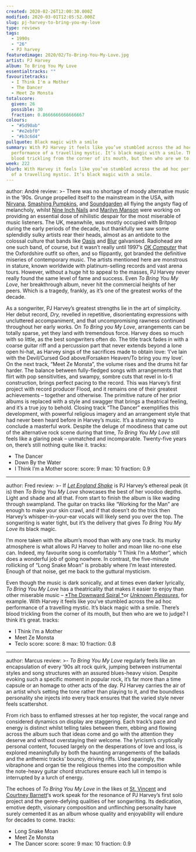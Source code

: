 ```yaml
---
created: 2020-02-26T12:00:30.000Z
modified: 2020-03-01T12:05:52.000Z
slug: pj-harvey-to-bring-you-my-love
type: reviews
tags:
  - 1990s
  - "26"
  - PJ harvey
featuredimage: 2020/02/To-Bring-You-My-Love.jpg
artist: PJ Harvey
album: To Bring You My Love
essentialtracks: ""
favouritetracks:
  - I Think I'm a Mother
  - The Dancer
  - Meet Ze Monsta
totalscore:
  given: 26
  possible: 30
  fraction: 0.8666666666666667
colours:
  - "#5d90ab"
  - "#e2ebf0"
  - "#b3c6d4"
pullquote: Black magic with a smile
summary: With PJ Harvey it feels like you’ve stumbled across the ad hoc
  performance of a travelling mystic. It’s black magic with a smile. There’s
  blood trickling from the corner of its mouth, but then who are we to judge?
week: 222
blurb: With Harvey it feels like you’ve stumbled across the ad hoc performance
  of a travelling mystic. It’s black magic with a smile.
---
```

author: André
review: >-
  There was no shortage of moody alternative music in the ’90s. Grunge propelled
  itself to the mainstream in the USA, with
  [Nirvana](<https://audioxide.com/reviews/nirvana-in-utero/>), [Smashing
  Pumpkins](<https://audioxide.com/reviews/the-smashing-pumpkins-gish/>), and
  [Soundgarden](<https://audioxide.com/reviews/soundgarden-superunknown/>) all
  flying the angsty flag of melancholy, whilst [Nine Inch
  Nails](<https://audioxide.com/reviews/nine-inch-nails-pretty-hate-machine/>)
  and [Marilyn
  Manson](<https://audioxide.com/reviews/review-heaven-upside-down-marilyn-manson/>)
  were working on providing an essential dose of nihilistic despair for the most
  miserable of music listeners. The UK, meanwhile, was mostly occupied with
  Britpop during the early periods of the decade, but thankfully we saw some
  splendidly sulky artists rear their heads, almost as an antidote to the
  colossal culture that bands like
  [Oasis](<https://audioxide.com/reviews/oasis-definitely-maybe/>) and
  [Blur](<https://audioxide.com/reviews/blur-modern-life-is-rubbish/>)
  galvanised. Radiohead are one such band, of course, but it wasn’t really until
  1997’s [*OK Computer*](<https://audioxide.com/reviews/radiohead-ok-computer/>)
  that the Oxfordshire outfit so often, and so flippantly, got branded the
  definitive miseries of contemporary music. The artists mentioned here are
  monstrous in stature, known worldwide with platinum-selling records and vast
  arena tours. However, without a huge hit to appeal to the masses, PJ Harvey
  never really found the same level of fame and success. Even *To Bring You My
  Love*, her breakthrough album, never hit the commercial heights of her peers.
  Which is a tragedy, frankly, as it’s one of the greatest works of the decade.


  As a songwriter, PJ Harvey’s greatest strengths lie in the art of simplicity. Her debut record, *Dry,* revelled in repetitive, disorientating expressions with uncluttered accompaniment, and that uncompromising rawness continued throughout her early works. On *To Bring you My Love*, arrangements can be totally sparse, yet they land with tremendous force. Harvey does so much with so little, as the best songwriters often do. The title track fades in with a coarse guitar riff and a percussion part that never extends beyond a lone open hi-hat, as Harvey sings of the sacrifices made to obtain love: ‘I’ve lain with the Devil/Cursed God above/Forsaken Heaven/To bring you my love’. On the next track, “Meet Ze Monsta”, the volume rises and the drums hit far harder. The balance between fully-fledged songs with arrangements that flirt with pop sensitivities, and swampy, sombre cuts that revel in lo-fi construction, brings perfect pacing to the record. This was Harvey’s first project with record producer Flood, and it remains one of their greatest achievements – together and otherwise. The primitive nature of her prior albums is replaced with a style and swagger that brings a theatrical feeling, and it’s a true joy to behold. Closing track “The Dancer” exemplifies this development, with powerful religious imagery and an arrangement style that had never been heard before in Harvey’s music. It’s a stunning way to conclude a masterful work. Despite the deluge of moodiness that came out of the alternative rock scene during that time, *To Bring You My Love* still feels like a glaring peak – unmatched and incomparable. Twenty-five years on, there’s still nothing quite like it.
tracks:
  - The Dancer
  - ­­Down By the Water
  - ­­I Think I’m a Mother
score:
  score: 9
  max: 10
  fraction: 0.9
---
author: Fred
review: >-
  If [*Let England
  Shake*](<https://audioxide.com/reviews/pj-harvey-let-england-shake/>) is PJ
  Harvey’s ethereal peak (it is) then *To Bring You My Love* showcases the best
  of her voodoo depths. Light and shade and all that. From start to finish the
  album is like wading through swampland. The guitar on tracks like “Working for
  the Man” are enough to make your skin crawl, and if that doesn’t do the trick
  then Harvey’s whisper-in-your-ear vocals will likely send you over the top.
  The songwriting is water tight, but it’s the delivery that gives *To Bring You
  My Love* its black magic.

  I’m more taken with the album’s mood than with any one track. Its murky atmosphere is what allows PJ Harvey to holler and moan like no-one else can. Indeed, my favourite song is comfortably “I Think I’m a Mother”, which does a wonderful job of going nowhere. In contrast, the five-minute rollicking of “Long Snake Moan” is probably where I’m least interested. Enough of that noise, get me back to the guttural mysticism.

  Even though the music is dark sonically, and at times even darker lyrically, *To Bring You My Love* has a theatricality that makes it easier to enjoy than other miserable music – [*The Downward Spiral *](<https://audioxide.com/reviews/nine-inch-nails-the-downward-spiral/>)or [*Unknown Pleasures*](<https://audioxide.com/reviews/joy-division-unknown-pleasures/>), for example. With Harvey it feels like you’ve stumbled across the ad hoc performance of a travelling mystic. It’s black magic with a smile. There’s blood trickling from the corner of its mouth, but then who are we to judge? I think it’s great.
tracks:
  - I Think I’m a Mother
  - ­­Meet Ze Monsta
  - ­­Teclo
score:
  score: 8
  max: 10
  fraction: 0.8
---
author: Marcus
review: >-
  *To Bring You My Love* regularly feels like an encapsulation of every ’90s alt
  rock quirk, jumping between instrumental styles and song structures with an
  assured blues-heavy vision. Despite evoking such a specific moment in popular
  rock, it’s far more than a time capsule or an homage to other acts of the day.
  PJ Harvey carries the air of an artist who’s setting the tone rather than
  playing to it, and the boundless personality she injects into every track
  ensures that the varied style never feels scattershot.


  From rich bass to enflamed stresses at her top register, the vocal range and considered dynamics on display are staggering. Each track’s pace and energy is distinct whilst telling tales between them, ebbing and flowing across the album such that ideas come and go with the attention they deserve and without overstaying their welcome. The lyricism’s cryptically personal content, focused largely on the desperations of love and loss, is explored meaningfully by both the haunting arrangements of the ballads and the anthemic tracks’ bouncy, driving riffs. Used sparingly, the vibraphone and organ tie the religious themes into the composition while the note-heavy guitar chord structures ensure each lull in tempo is interrupted by a lurch of energy.


  The echoes of *To Bring You My Love* in the likes ot [St. Vincent](<https://audioxide.com/reviews/st-vincent-masseduction/>) and [Courtney Barnett](<https://audioxide.com/reviews/courtney-barnett-tell-me-how-you-really-feel/>)‘s work speak for the resonance of PJ Harvey’s first solo project and the genre-defying qualities of her songwriting. Its dedication, emotive depth, visionary composition and unflinching personality have surely cemented it as an album whose quality and enjoyability will endure for decades to come.
tracks:
  - Long Snake Moan
  - ­­Meet Ze Monsta
  - ­­The Dancer
score:
  score: 9
  max: 10
  fraction: 0.9
